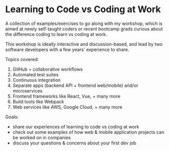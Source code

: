 # Learning to Code vs Coding at Work

A collection of examples/exercises to go along with my workshop, which is aimed at newly self-taught coders or recent bootcamp grads curious about the difference coding to learn vs coding at work.

This workshop is ideally interactive and discussion-based, and lead by two software developers with a few years' experience to share.

Topics covered:

1. GitHub + collaborative workflows
2. Automated test suites
3. Continuous integration
4. Separate apps (backend API + frontend web/mobile) and/or microservices
5. Frontend frameworks like React, Vue, + many more
6. Build tools like Webpack
7. Web services like AWS, Google Cloud, + many more

Goals:

* share our experiences of learning to code vs coding at work
* check out some examples of how web & mobile application projects can be worked on in companies
* discuss your questions & concerns about your first dev job
